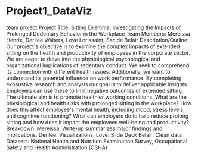 # Project1_DataViz
team project Project Title: Sitting Dilemma: Investigating the Impacts of Prolonged Dedentary Behavior in the Workplace 
Team Members: Mereissa Henrie, Derilee Walters, Love Lorissaint, Sacide Belair Description/Outline: Our project's objective is to examine the complex impacts of extended sitting on the health and productivity of employees in the corporate sector. We are eager to delve into the physiological psychological and organizational implications of sedentary conduct. We seek to comprehend its connection with different health issues. Additionally, we want to understand its potential influence on work performance. By completing exhaustive research and analysis our goal is to deliver applicable insights. Employers can use these to limit negative outcomes of extended sitting. The ultimate aim is to promote healthier working conditions. What are the physiological and health risks with prolonged sitting in the workplace? How does this affect employee's mental health, including mood, stress levels, and cognitive functioning? What can employers do to help reduce prolong sitting and how does it impact the employees well-being and productivity? Breakdown: Mereissa: Write-up summarizes major findings and implications. Derilee: Visualizations. Love: Slide Deck Belair: Clean data Datasets: National Health and Nutrition Examination Survey, Occupational Safety and Health Administration (OSHA)

